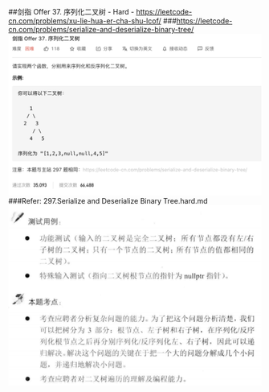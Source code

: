 ##剑指 Offer 37. 序列化二叉树 - Hard - https://leetcode-cn.com/problems/xu-lie-hua-er-cha-shu-lcof/
###https://leetcode-cn.com/problems/serialize-and-deserialize-binary-tree/
![img of offer_37](imgs/offer%2037.png)
###Refer: 297.Serialize and Deserialize Binary Tree.hard.md
![img of offer_37_I](imgs/offer%2037_I.png)